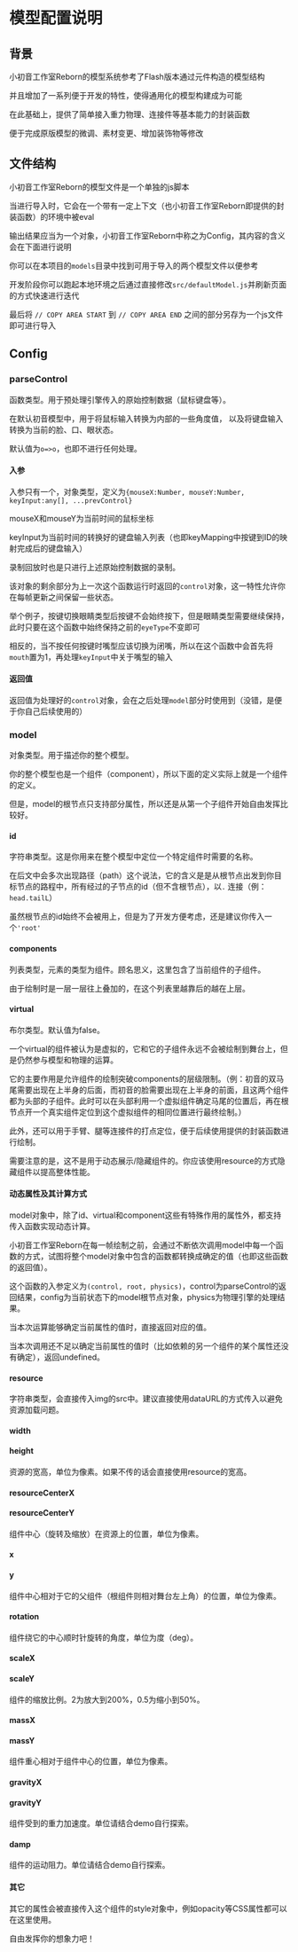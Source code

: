 # 模型配置说明

## 背景

小初音工作室Reborn的模型系统参考了Flash版本通过元件构造的模型结构

并且增加了一系列便于开发的特性，使得通用化的模型构建成为可能

在此基础上，提供了简单接入重力物理、连接件等基本能力的封装函数

便于完成原版模型的微调、素材变更、增加装饰物等修改

## 文件结构

小初音工作室Reborn的模型文件是一个单独的js脚本

当进行导入时，它会在一个带有一定上下文（也小初音工作室Reborn即提供的封装函数）的环境中被eval

输出结果应当为一个对象，小初音工作室Reborn中称之为Config，其内容的含义会在下面进行说明

你可以在本项目的`models`目录中找到可用于导入的两个模型文件以便参考

开发阶段你可以跑起本地环境之后通过直接修改`src/defaultModel.js`并刷新页面的方式快速进行迭代

最后将 `// COPY AREA START` 到 `// COPY AREA END` 之间的部分另存为一个js文件即可进行导入

## Config

### parseControl

函数类型。用于预处理引擎传入的原始控制数据（鼠标键盘等）。

在默认初音模型中，用于将鼠标输入转换为内部的一些角度值， 以及将键盘输入转换为当前的脸、口、眼状态。

默认值为`o=>o`，也即不进行任何处理。

#### 入参

入参只有一个，对象类型，定义为`{mouseX:Number, mouseY:Number, keyInput:any[], ...prevControl}`

mouseX和mouseY为当前时间的鼠标坐标

keyInput为当前时间的转换好的键盘输入列表（也即keyMapping中按键到ID的映射完成后的键盘输入）

录制回放时也是只进行上述原始控制数据的录制。

该对象的剩余部分为上一次这个函数运行时返回的`control`对象，这一特性允许你在每帧更新之间保留一些状态。

举个例子，按键切换眼睛类型后按键不会始终按下，但是眼睛类型需要继续保持，此时只要在这个函数中始终保持之前的`eyeType`不变即可

相反的，当不按任何按键时嘴型应该切换为闭嘴，所以在这个函数中会首先将`mouth`置为1，再处理`keyInput`中关于嘴型的输入

#### 返回值

返回值为处理好的`control`对象，会在之后处理`model`部分时使用到（没错，是便于你自己后续使用的）

### model

对象类型。用于描述你的整个模型。

你的整个模型也是一个组件（component），所以下面的定义实际上就是一个组件的定义。

但是，model的根节点只支持部分属性，所以还是从第一个子组件开始自由发挥比较好。

#### id

字符串类型。这是你用来在整个模型中定位一个特定组件时需要的名称。

在后文中会多次出现路径（path）这个说法，它的含义是是从根节点出发到你目标节点的路程中，所有经过的子节点的id（但不含根节点），以`.`
连接（例：`head.tailL`）

虽然根节点的id始终不会被用上，但是为了开发方便考虑，还是建议你传入一个`'root'`

#### components

列表类型，元素的类型为组件。顾名思义，这里包含了当前组件的子组件。

由于绘制时是一层一层往上叠加的，在这个列表里越靠后的越在上层。

#### virtual

布尔类型。默认值为false。

一个virtual的组件被认为是虚拟的，它和它的子组件永远不会被绘制到舞台上，但是仍然参与模型和物理的运算。

它的主要作用是允许组件的绘制突破components的层级限制。（例：初音的双马尾需要出现在上半身的后面，而初音的脸需要出现在上半身的前面，且这两个组件都为头部的子组件。此时可以在头部利用一个虚拟组件确定马尾的位置后，再在根节点开一个真实组件定位到这个虚拟组件的相同位置进行最终绘制。）

此外，还可以用于手臂、腿等连接件的打点定位，便于后续使用提供的封装函数进行绘制。

需要注意的是，这不是用于动态展示/隐藏组件的。你应该使用resource的方式隐藏组件以提高整体性能。

#### 动态属性及其计算方式

model对象中，除了id、virtual和component这些有特殊作用的属性外，都支持传入函数实现动态计算。

小初音工作室Reborn在每一帧绘制之前，会通过不断依次调用model中每一个函数的方式，试图将整个model对象中包含的函数都转换成确定的值（也即这些函数的返回值）。

这个函数的入参定义为`(control, root, physics)`，control为parseControl的返回结果，config为当前状态下的model根节点对象，physics为物理引擎的处理结果。

当本次运算能够确定当前属性的值时，直接返回对应的值。

当本次调用还不足以确定当前属性的值时（比如依赖的另一个组件的某个属性还没有确定），返回undefined。

#### resource

字符串类型，会直接传入img的src中。建议直接使用dataURL的方式传入以避免资源加载问题。

#### width

#### height

资源的宽高，单位为像素。如果不传的话会直接使用resource的宽高。

#### resourceCenterX

#### resourceCenterY

组件中心（旋转及缩放）在资源上的位置，单位为像素。

#### x

#### y

组件中心相对于它的父组件（根组件则相对舞台左上角）的位置，单位为像素。

#### rotation

组件绕它的中心顺时针旋转的角度，单位为度（deg）。

#### scaleX

#### scaleY

组件的缩放比例。2为放大到200%，0.5为缩小到50%。

#### massX

#### massY

组件重心相对于组件中心的位置，单位为像素。

#### gravityX

#### gravityY

组件受到的重力加速度。单位请结合demo自行探索。

#### damp

组件的运动阻力。单位请结合demo自行探索。

#### 其它

其它的属性会被直接传入这个组件的style对象中，例如opacity等CSS属性都可以在这里使用。

自由发挥你的想象力吧！